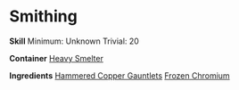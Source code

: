<!-- TITLE: Icy Copper Gauntlets -->
<!-- SUBTITLE:  -->
# Smithing
**Skill**
Minimum: Unknown
Trivial: 20

**Container**
[Heavy Smelter](heavy-smelter)

**Ingredients**
[Hammered Copper Gauntlets](hammered-copper-gauntlets)
[Frozen Chromium](frozen-chromium)